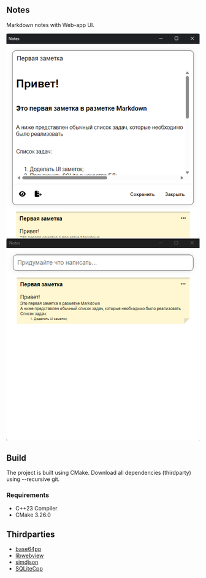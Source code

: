 ## Notes

Markdown notes with Web-app UI.

![media-1](media/notes-1.png)
![media-2](media/notes-2.png)

## Build

The project is built using CMake. 
Download all dependencies (thirdparty) using --recursive git.

### Requirements

- C++23 Compiler
- CMake 3.26.0

## Thirdparties

- [base64pp](https://github.com/matheusgomes28/base64pp)
- [libwebview](https://github.com/a3st/libwebview)
- [simdjson](https://github.com/simdjson/simdjson)
- [SQLiteCpp](https://github.com/SRombauts/SQLiteCpp)
